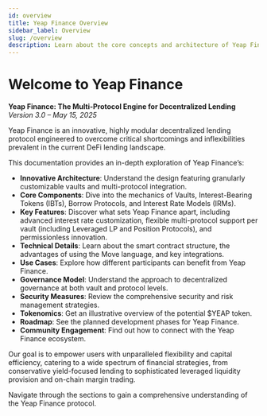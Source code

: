 ```yaml
---
id: overview
title: Yeap Finance Overview
sidebar_label: Overview
slug: /overview
description: Learn about the core concepts and architecture of Yeap Finance, the multi-protocol engine for decentralized lending.
---
```


# Welcome to Yeap Finance

**Yeap Finance: The Multi-Protocol Engine for Decentralized Lending**
*Version 3.0 – May 15, 2025*

Yeap Finance is an innovative, highly modular decentralized lending protocol engineered to overcome critical shortcomings and inflexibilities prevalent in the current DeFi lending landscape.

This documentation provides an in-depth exploration of Yeap Finance’s:
- **Innovative Architecture**: Understand the design featuring granularly customizable vaults and multi-protocol integration.
- **Core Components**: Dive into the mechanics of Vaults, Interest-Bearing Tokens (IBTs), Borrow Protocols, and Interest Rate Models (IRMs).
- **Key Features**: Discover what sets Yeap Finance apart, including advanced interest rate customization, flexible multi-protocol support per vault (including Leveraged LP and Position Protocols), and permissionless innovation.
- **Technical Details**: Learn about the smart contract structure, the advantages of using the Move language, and key integrations.
- **Use Cases**: Explore how different participants can benefit from Yeap Finance.
- **Governance Model**: Understand the approach to decentralized governance at both vault and protocol levels.
- **Security Measures**: Review the comprehensive security and risk management strategies.
- **Tokenomics**: Get an illustrative overview of the potential $YEAP token.
- **Roadmap**: See the planned development phases for Yeap Finance.
- **Community Engagement**: Find out how to connect with the Yeap Finance ecosystem.

Our goal is to empower users with unparalleled flexibility and capital efficiency, catering to a wide spectrum of financial strategies, from conservative yield-focused lending to sophisticated leveraged liquidity provision and on-chain margin trading.

Navigate through the sections to gain a comprehensive understanding of the Yeap Finance protocol.
